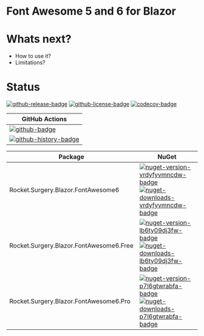 # Font Awesome 5 and 6 for Blazor

# Whats next?

-   How to use it?
-   Limitations?

# Status

<!-- badges -->
[![github-release-badge]][github-release]
[![github-license-badge]][github-license]
[![codecov-badge]][codecov]
<!-- badges -->

<!-- history badges -->
| GitHub Actions |
| -------------- |
| [![github-badge]][github] |
| [![github-history-badge]][github] |
<!-- history badges -->

<!-- nuget packages -->
| Package | NuGet |
| ------- | ----- |
| Rocket.Surgery.Blazor.FontAwesome6 | [![nuget-version-vrdyfyvmncdw-badge]![nuget-downloads-vrdyfyvmncdw-badge]][nuget-vrdyfyvmncdw] |
| Rocket.Surgery.Blazor.FontAwesome6.Free | [![nuget-version-lb6ty09dj3fw-badge]![nuget-downloads-lb6ty09dj3fw-badge]][nuget-lb6ty09dj3fw] |
| Rocket.Surgery.Blazor.FontAwesome6.Pro | [![nuget-version-p7l6gtwrabfa-badge]![nuget-downloads-p7l6gtwrabfa-badge]][nuget-p7l6gtwrabfa] |
<!-- nuget packages -->

<!-- generated references -->
[github-release]: https://github.com/RocketSurgeonsGuild/Blazor.FontAwesome5/releases/latest
[github-release-badge]: https://img.shields.io/github/release/RocketSurgeonsGuild/Blazor.FontAwesome5.svg?logo=github&style=flat "Latest Release"
[github-license]: https://github.com/RocketSurgeonsGuild/Blazor.FontAwesome5/blob/master/LICENSE
[github-license-badge]: https://img.shields.io/github/license/RocketSurgeonsGuild/Blazor.FontAwesome5.svg?style=flat "License"
[codecov]: https://codecov.io/gh/RocketSurgeonsGuild/Blazor.FontAwesome5
[codecov-badge]: https://img.shields.io/codecov/c/github/RocketSurgeonsGuild/Blazor.FontAwesome5.svg?color=E03997&label=codecov&logo=codecov&logoColor=E03997&style=flat "Code Coverage"
[github]: https://github.com/RocketSurgeonsGuild/Blazor.FontAwesome5/actions?query=workflow%3Aci
[github-badge]: https://img.shields.io/github/workflow/status/RocketSurgeonsGuild/Blazor.FontAwesome5/ci.svg?label=github&logo=github&color=b845fc&logoColor=b845fc&style=flat "GitHub Actions Status"
[github-history-badge]: https://buildstats.info/github/chart/RocketSurgeonsGuild/Blazor.FontAwesome5?includeBuildsFromPullRequest=false "GitHub Actions History"
[nuget-vrdyfyvmncdw]: https://www.nuget.org/packages/Rocket.Surgery.Blazor.FontAwesome6/
[nuget-version-vrdyfyvmncdw-badge]: https://img.shields.io/nuget/v/Rocket.Surgery.Blazor.FontAwesome6.svg?color=004880&logo=nuget&style=flat-square "NuGet Version"
[nuget-downloads-vrdyfyvmncdw-badge]: https://img.shields.io/nuget/dt/Rocket.Surgery.Blazor.FontAwesome6.svg?color=004880&logo=nuget&style=flat-square "NuGet Downloads"
[nuget-lb6ty09dj3fw]: https://www.nuget.org/packages/Rocket.Surgery.Blazor.FontAwesome6.Free/
[nuget-version-lb6ty09dj3fw-badge]: https://img.shields.io/nuget/v/Rocket.Surgery.Blazor.FontAwesome6.Free.svg?color=004880&logo=nuget&style=flat-square "NuGet Version"
[nuget-downloads-lb6ty09dj3fw-badge]: https://img.shields.io/nuget/dt/Rocket.Surgery.Blazor.FontAwesome6.Free.svg?color=004880&logo=nuget&style=flat-square "NuGet Downloads"
[nuget-p7l6gtwrabfa]: https://www.nuget.org/packages/Rocket.Surgery.Blazor.FontAwesome6.Pro/
[nuget-version-p7l6gtwrabfa-badge]: https://img.shields.io/nuget/v/Rocket.Surgery.Blazor.FontAwesome6.Pro.svg?color=004880&logo=nuget&style=flat-square "NuGet Version"
[nuget-downloads-p7l6gtwrabfa-badge]: https://img.shields.io/nuget/dt/Rocket.Surgery.Blazor.FontAwesome6.Pro.svg?color=004880&logo=nuget&style=flat-square "NuGet Downloads"
<!-- generated references -->

<!-- nuke-data
github:
  owner: RocketSurgeonsGuild
  repository: Blazor.FontAwesome5
-->

